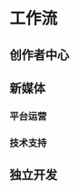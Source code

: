 # 工作流

## 创作者中心

  <Linkcard 
  url="" 
  title="Python"  
  logo="/blog/icon/python.png"
  />

  <Linkcard 
  url="./uploader/" 
  title="创作者助手"  
  logo="/blog/icon/deepseek.png"
  />

## 新媒体

### 平台运营

  <Linkcard 
  url="./media/小红书/" 
  title="小红书"  
  logo="/blog/icon/xiaohongshu.png"
  />

  <Linkcard 
  url="" 
  title="哔哩哔哩~"  
  logo="/blog/icon/bilibili.png"
  />

  <Linkcard 
  url="" 
  title="抖音"  
  logo="/blog/icon/tiktok.png"
  />

  <Linkcard 
  url="" 
  title="视频号"  
  logo="/blog/icon/视频号.png"
  />

### 技术支持

  <Linkcard 
  url="" 
  title="剪映"  
  logo="/blog/icon/jianying.png"
  />

## 独立开发

